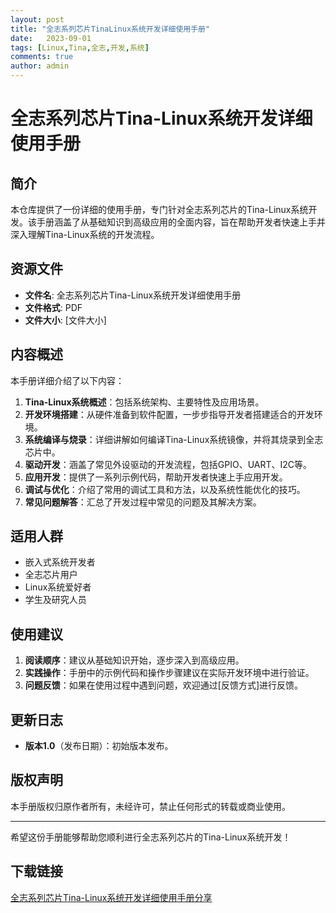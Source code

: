 ```yaml
---
layout: post
title: "全志系列芯片TinaLinux系统开发详细使用手册"
date:   2023-09-01
tags: [Linux,Tina,全志,开发,系统]
comments: true
author: admin
---
```

# 全志系列芯片Tina-Linux系统开发详细使用手册

## 简介
本仓库提供了一份详细的使用手册，专门针对全志系列芯片的Tina-Linux系统开发。该手册涵盖了从基础知识到高级应用的全面内容，旨在帮助开发者快速上手并深入理解Tina-Linux系统的开发流程。

## 资源文件
- **文件名**: 全志系列芯片Tina-Linux系统开发详细使用手册
- **文件格式**: PDF
- **文件大小**: [文件大小]

## 内容概述
本手册详细介绍了以下内容：
1. **Tina-Linux系统概述**：包括系统架构、主要特性及应用场景。
2. **开发环境搭建**：从硬件准备到软件配置，一步步指导开发者搭建适合的开发环境。
3. **系统编译与烧录**：详细讲解如何编译Tina-Linux系统镜像，并将其烧录到全志芯片中。
4. **驱动开发**：涵盖了常见外设驱动的开发流程，包括GPIO、UART、I2C等。
5. **应用开发**：提供了一系列示例代码，帮助开发者快速上手应用开发。
6. **调试与优化**：介绍了常用的调试工具和方法，以及系统性能优化的技巧。
7. **常见问题解答**：汇总了开发过程中常见的问题及其解决方案。

## 适用人群
- 嵌入式系统开发者
- 全志芯片用户
- Linux系统爱好者
- 学生及研究人员

## 使用建议
1. **阅读顺序**：建议从基础知识开始，逐步深入到高级应用。
2. **实践操作**：手册中的示例代码和操作步骤建议在实际开发环境中进行验证。
3. **问题反馈**：如果在使用过程中遇到问题，欢迎通过[反馈方式]进行反馈。

## 更新日志
- **版本1.0**（发布日期）：初始版本发布。

## 版权声明
本手册版权归原作者所有，未经许可，禁止任何形式的转载或商业使用。

---
希望这份手册能够帮助您顺利进行全志系列芯片的Tina-Linux系统开发！

## 下载链接

[全志系列芯片Tina-Linux系统开发详细使用手册分享](https://pan.quark.cn/s/d48abdee03f6)
